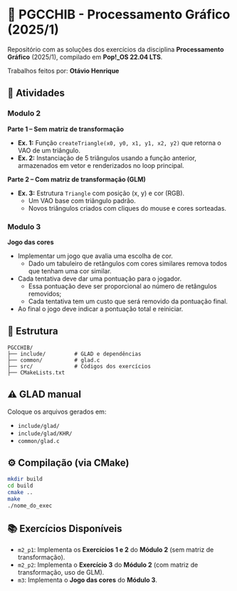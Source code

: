 # 🧿 PGCCHIB - Processamento Gráfico (2025/1)

Repositório com as soluções dos exercícios da disciplina **Processamento Gráfico** (2025/1), compilado em **Pop!_OS 22.04 LTS**.

Trabalhos feitos por: **Otávio Henrique**

## 📌 Atividades

### Modulo 2

**Parte 1 – Sem matriz de transformação**
- **Ex. 1:** Função `createTriangle(x0, y0, x1, y1, x2, y2)` que retorna o VAO de um triângulo.
- **Ex. 2:** Instanciação de 5 triângulos usando a função anterior, armazenados em vetor e renderizados no loop principal.

**Parte 2 – Com matriz de transformação (GLM)**
- **Ex. 3:** Estrutura `Triangle` com posição (x, y) e cor (RGB).
    - Um VAO base com triângulo padrão.
    - Novos triângulos criados com cliques do mouse e cores sorteadas.

### Modulo 3

**Jogo das cores**
- Implementar um jogo que avalia uma escolha de cor.
  - Dado um tabuleiro de retângulos com cores similares remova todos que tenham uma cor similar.
- Cada tentativa deve dar uma pontuação para o jogador.
  - Essa pontuação deve ser proporcional ao número de retângulos removidos;
  - Cada tentativa tem um custo que será removido da pontuação final.
- Ao final o jogo deve indicar a pontuação total e reiniciar.


## 📁 Estrutura

```
PGCCHIB/
├── include/         # GLAD e dependências
├── common/          # glad.c
├── src/             # Códigos dos exercícios
├── CMakeLists.txt
```

## ⚠️ GLAD manual
Coloque os arquivos gerados em:
- `include/glad/`
- `include/glad/KHR/`
- `common/glad.c`

## ⚙️ Compilação (via CMake)

```bash
mkdir build
cd build
cmake ..
make
./nome_do_exec
```

## 📚 Exercícios Disponíveis
- `m2_p1`: Implementa os **Exercícios 1 e 2** do **Módulo 2** (sem matriz de transformação).
- `m2_p2`: Implementa o **Exercício 3** do **Módulo 2** (com matriz de transformação, uso de GLM).
- `m3`: Implementa o **Jogo das cores** do **Módulo 3**.

